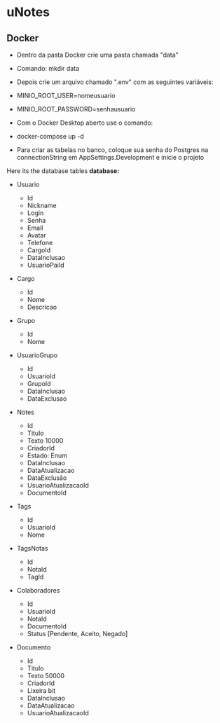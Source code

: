 # uNotes

## Docker
- Dentro da pasta Docker crie uma pasta chamada "data"
 - Comando: mkdir data
- Depois crie um arquivo chamado ".env" com as seguintes variáveis:
 - MINIO_ROOT_USER=nomeusuario 
 - MINIO_ROOT_PASSWORD=senhausuario
- Com o Docker Desktop aberto use o comando:
 - docker-compose up -d

- Para criar as tabelas no banco, coloque sua senha do Postgres na connectionString em AppSettings.Development e inicie o projeto

Here its the database tables
**database:** 
 - Usuario
   - Id
   - Nickname
   - Login
   - Senha
   - Email
   - Avatar
   - Telefone
   - CargoId
   - DataInclusao
   - UsuarioPaiId
  
 - Cargo
   - Id
   - Nome
   - Descricao
  
 - Grupo
   - Id
   - Nome
  
 - UsuarioGrupo
   - Id
   - UsuarioId
   - GrupoId
   - DataInclusao
   - DataExclusao
  
 - Notes
   - Id
   - Titulo
   - Texto 10000
   - CriadorId
   - Estado: Enum
   - DataInclusao
   - DataAtualizacao
   - DataExclusão
   - UsuarioAtualizacaoId
   - DocumentoId
   
 - Tags
   - Id
   - UsuarioId
   - Nome
   
 - TagsNotas
   - Id
   - NotaId
   - TagId
  
 - Colaboradores
   - Id
   - UsuarioId
   - NotaId
   - DocumentoId
   - Status [Pendente, Aceito, Negado]
  
 - Documento
   - Id
   - Titulo
   - Texto 50000
   - CriadorId
   - Lixeira bit
   - DataInclusao
   - DataAtualizacao
   - UsuarioAtualizacaoId
